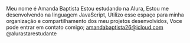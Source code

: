 Meu nome é Amanda Baptista
Estou estudando na Alura,
Estou me desenvolvendo na linguagem JavaScript,
Utilizo esse espaço para minha organização e compartilhamento dos meu projetos desenvolvidos,
Voce pode entrar em contato comigo; amandabaptista26@icloud.com
@alurastarestudante
